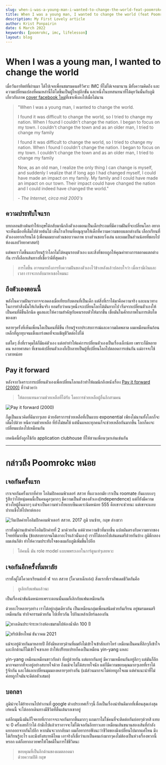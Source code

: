 ```yaml
---
slug: when-i-was-a-young-man-i-wanted-to-change-the-world-feat-poomrokc
title: When I was a young man, I wanted to change the world (feat PoomrokC)
description: My First Lovely article
author: Krist Ponpairin
date: 6 March 2022
keywords: [poomrokc, imc, lifelesson]
layout: blog
---
```


<script>
  import quote_image from './quote.jpeg'
  import ipst_image from './ipst.jpeg'
  import bar_image from './bar.jpg'
  import chiangmai_image from './chiangmai.jpg'
  import imc_image from './imc.jpg'
  import rnkm_image from './rnkm.jpeg'
</script>

# When I was a young man, I wanted to change the world

เมื่อวันอาทิตย์ที่ผ่านมา ได้ไปเจอเพื่อนชมรมดนตรีวิศวะ <abbr>IMC</abbr> ที่ไม่ได้เจอมานาน มีทั้งความคิดถึง และความเปลี่ยนแปลงที่คนเหล่านี้ได้โตขึ้นเป็นผู้ใหญ่อีกขั้น และหนึ่งในบทสนทนาที่ได้คุยวันนั้นกับภูมิ เกี่ยวกับภาพ [cover facebook ใหม่](https://www.facebook.com/photo.php?fbid=5045946778775163)ที่เขาเพิ่งลงไปเมื่อไม่นาน

> "When I was a young man, I wanted to change the world.
>
> I found it was difficult to change the world, so I tried to change my nation.
> When I found I couldn't change the nation. I began to focus on my town. I couldn't change the town and as an older man, I tried to change my family
>
> I found it was difficult to change the world, so I tried to change my nation. When I found I couldn't change the nation. I began to focus on my town. I couldn't change the town and as an older man, I tried to change my family
>
> Now, as an old man, I realize the only thing I can change is myself, and suddenly I vealize that if long ago I had changed myself, I could have made an impact on my family. My family and I could have made an impact on our town. Their impact could have changed the nation and I could indeed have changed the world."
>
> <cite class="text-sm">- The Internet, circa mid 2000's</cite>

## ความประทับใจแรก

บทกลอนข้างต้นทำให้กฤษได้กลับมานึกถึงตัวเองตอนเป็นเด็กประถมที่มีความฝันที่จะเปลี่ยนโลก อยากจะเห็นเมืองที่เต็มไปด้วยต้นไม้ เห็นโรงเรียนที่อณุญาตให้เด็กที่ความความชอบแตกต่างกัน เลือกเรียนที่ตัวเองอยากเรียนได้ (เพื่อนผมบางส่วนชอบวาดภาพ บางส่วนชอบวิ่งเล่น และผมเป็นส่วนน้อยที่ชอบไปห้องแลปวิทยาศาสตร์)

แต่พอเราโตขึ้นและเรียนรู้ว่าโลกไม่ได้หมุนรอบตัวเอง และสิ่งที่ชอบถูกให้คุณค่าทางการตลาดแตกต่างกัน เราก็เลือกเส้นทางที่เชื่อว่าดีที่สุดแล้ว

> การโตขึ้น อาจหมายถึงการทิ้งความฝันของตัวเองไว้ข้างหลังแล้วปลอบใจว่า เมื่อเรามีเงินและเวลา เราจะกกลับมาหาเธอไหมนะ

## ถึงตัวเองตอนนี้

พลังในความฝันเราอาจจะลดลงเมื่อเทียบกับตอนที่เป็นเด็ก แต่สิ่งที่เราได้มาคือความจริง และแนวทางในการทำสิ่งนั้นให้เกิดขึ้นจริง ยอมรับว่าคนๆหนึ่งจะเปลี่ยนโลกได้มันยากไป เริ่มจากเปลี่ยนตัวเองให้เป็นคนที่ดีขึ้นอีกนึด ดูแลและให้ความสำคัญกับคนรอบตัวให้มากขึ้น เชื่อมันในศักยภาพในการเติบโตของเขา

หลายๆครั้งที่เห็นเพื่อนโตเป็นคนที่ดีขึ้น เรียนรู้จากประสบการณ์และความผิดพลาด ผมเหมือนเห็นก้อนเหล็กที่ถูกทุบจนแข็งแกร่งพอที่จะเผชิญชีวิตต่อไปได้

แต่ใดๆ สิ่งที่เราคุมได้ก็มีแค่ตัวเอง แต่อย่าทำให้แค่การเปลี่ยนตัวเองเป็นเรื่องเล็กน้อย เพราะก็มีหลายคน หลายศาสดา ที่เขาแค่เปลี่ยนตัวเองก็เป็กลายเป็นผู้ที่เปลี่ยนโลกไปตลอดการเช่นกัน แม่อาจจะใช้เวลาหน่อย

## Pay it forward

หลังจากวิเคราะการเปลี่ยนตัวเองเพื่อเปลี่ยนโลกแล้วทำให้ผมนึกถึงหนังเรื่อง [Pay it forward (2000)](https://medium.com/@pawitketsuk/pay-it-forward-หากใจเราพร้อมจะให้-ใจ-เราจะได้มากกว่าหนึ่ง-2000-74d3fdada1ba) ที่ว่าด้วยว่า

> ให้ตอบแทนความช่วยเหลือที่ได้รับ โดยการช่วยเหลือผู้อื่นอีกสามคน

![Pay it forward (2000)](https://www.spiritualityandpractice.com/uploads/features/images/pay-it-forward-hero.jpg)

ก็ดูเป็นแนวคิดที่ดีมากๆเลย ด้วยอัตราการช่วยเหลือที่เป็นแบบ exponential เพียงไม่นานทั้งโลกก็จะเต็มไปด้วย หนีความช่วยเหลือ ที่ยังไม่ชดใช้ แต่นั้นแหละทุกคนก็จะช่วยเหลือกันมากขึ้น โลกก็คงจะเปลี่ยนแปลงไปเหมือนกัน

เทคนิคนี้ยังถูกใช้กับ application clubhouse ที่ให้ชวนเพื่อนๆมาเล่นเช่นกัน

---

# กล่าวถึง Poomrokc หน่อย

## เจอกันครั้งแรก

เราเจอกันครั้งแรกที่ค่าย โอลิมปิกคอมพิวเตอร์ สสวท ที่แถวเอกมัย เราเป็น roomate กันแบบงงๆ รู้สึกว่าไอ้หนุ่มคนนี้เป็นคนคูลๆมากๆ มีความเป็นตัวของตัวเอง(independence) แต่ก็ยังมีความห่วงใยผู้อื่นมากๆ แต่จะเป็นความห่วงใยแบบซึนเดเระนิดหน่อย 555 คือเขาจะช่วยนะ แต่เขาจะแอบปากแข็งให้ไปหาต่อเอง

![วันเปิดค่ายโอลิมปิกคอมพิวเตอร์ สสวท. 2017<br>ภูมิ บนซ้าย, กฤษ ล่างขวา]({ipst_image})

เราทั้งคู่ผ่านเข้าค่ายโอลิมปิกค่ายที่ 2 มาด้วยกัน แต่ด้วยความชิวที่มากขึ้น แปลผันตรงกับความยากของโจทย์ที่มากขึ้น (ข้อสอบยากจนไม่เอาอะไรแล้วนั้นเอง) เราก็ได้ออกไปเล่นดนตรีด้วยกันบ้าง ภูมิตีกลอง ผมเล่นกีต้า ทำให้ความประทับใจของผมกับภูมิเพิ่มขึ้นไปอีก

> ไอ้คนนี้ มัน role model แบบพพระเอกในการ์ตูนเท่ๆเลยหวะ

## เจอกันอีกครั้งที่มหาลัย

เราทั้งคู่ได้โควตาเรียนต่อที่ ฬ จาก สสวท (โควตาเด็กเอ๋อ) สิ่งแรกที่เราอัพเดตชีวิตกันคือ

> กูเลิกกับแฟนแล้วนะ

เป็นเรื่องน่าขันนิดหน่อยเพราะตอนนั้นผมก็เลิกกับแฟนเหมือนกัน

ด้วยอะไรหลายๆอย่าง เราได้อยู่กลุ่มเดียวกัน เป็นเหมือนกลุ่มเพื่อนสนิดช่วยกันเรียน อยู่ชมรมดนตรีเหมือนกัน ทำกิจกรรมด้วยกัน ไปเที่ยวกัน ไปกินเหล้าเบียร์ฉลองกัน

![ทางเดินประจำระหว่างห้องชมรมไปห้องน้ำตึก 100 ปี]({imc_image})

![ทริปเชียงใหม่ ธันวาคม 2021]({chiangmai_image})

แม้จะอยู่ด้วยกันมาหลายปี ก็ยังมีหลายๆด้านที่ผมยังไม่เข้าใจเข้าสักเท่าไหร่ เหมือนเป็นคนที่ลึกๆก็เข้าใจ และอีกด้านก็ไม่เข้าใจเขาเลย ถ้าให้เปรียบเปรยก็คงเป็นเหมือน yin-yang แหละ

yin-yang เหมือนเหมือนขาวกับดำ ที่อยู่ด้วยกัน แต่แยกกันอยู่ มีความเหมือนกันอยู่ลึกๆ แต่มันก็ลึกมากจนยากที่จะอยู่อย่างสบายใจด้วย ถึงแม้จะไม่ได้สบายใจนัก แต่ก็มีความขอบคุณมากๆเลยที่เราได้รู้จักกัน และได้แลกเปลี่ยนมุมมองหลายๆอย่างกัน (แม้ส่วนมากจะไม่ค่อยถูกใจผม แต่คำแนะนำที่ไม่ค่อยถูกใจมันจะดีต่อตัวเสมอ)

## บอกลา

ภูมิน่าจะได้ย้ายงานไปทำงานที่ google ต่างประเทศเร็วๆนี้ ถือเป็นเรื่องน่ายินดีมากที่เพื่อนสุดเก่งสุดเท่คนนี้ จะได้ออกเดินทางมีชีวิตที่ตื่นเต้นรอเขาอยู่

แต่อีกมุมนึงมันก็ใจหายที่เราอาจจะเจอกันยากขึ้นมากๆ แถมเราไม่ใช่คนที่จะติดต่อกันบ่อยๆด้วยสิ แทบจะ 0 ครั้งเลยก็ว่าได้ ถ้ามึงไปแล้วเราอาจจะไม่ได้เจอกันอีกยาวเลย เหมือนเส้นขนานสองเส้นที่กำลังแยกออกจากกันไปอีก หากมันจะวกกลับมา ผมก็อยากรอฟังนะว่าชีวิตของมึงเปลี่ยนไปมากแค่ไหน มึงได้เรียนรู้อะไร และมึงยังสบายดีไหม เอาจริงก็เชื่อว่าแกเป็นคนเก่งมากๆคงไม่ต้องเป็นห่วงเรื่องพวกนี้หรอก แต่ก็อยากอวยพรให้โชคดีในการใช้ชีวิตนะ

> ขอบคุณที่เป็นอีกด้านของผมตลอดมา<br><span class="text-sm">ด้วยความปิติ กฤษ</span>
